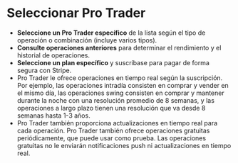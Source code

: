 # **Seleccionar Pro Trader**
- **Seleccione un Pro Trader específico** de la lista según el tipo de operación o combinación (incluye varios tipos).
- **Consulte operaciones anteriores** para determinar el rendimiento y el historial de operaciones.
- **Seleccione un plan específico** y suscríbase para pagar de forma segura con Stripe.
- Pro Trader le ofrece operaciones en tiempo real según la suscripción. Por ejemplo, las operaciones intradía consisten en comprar y vender en el mismo día, las operaciones swing consisten en comprar y mantener durante la noche con una resolución promedio de 8 semanas, y las operaciones a largo plazo tienen una resolución que va desde 8 semanas hasta 1-3 años.
- Pro Trader también proporciona actualizaciones en tiempo real para cada operación. Pro Trader también ofrece operaciones gratuitas periódicamente, que puede usar como prueba. Las operaciones gratuitas no le enviarán notificaciones push ni actualizaciones en tiempo real.

